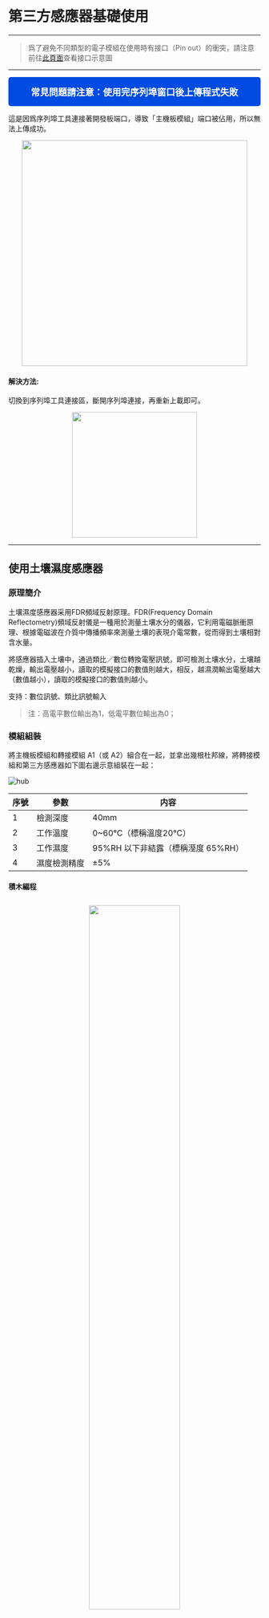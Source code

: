# 第三方感應器基礎使用
---

> 爲了避免不同類型的電子模組在使用時有接口（Pin out）的衝突，請注意前往[此頁面](/cocomod/pinout-map)查看接口示意圖

---

<div style="padding: 16px 20px; background-color:#004be1; border-radius:5px; color:#fff; font-size:18px; text-align: center; font-weight:bold;">
	常見問題請注意：使用完序列埠窗口後上傳程式失敗
</div>

這是因爲序列埠工具連接著開發板端口，導致「主機板模組」端口被佔用，所以無法上傳成功。

<div align=center><img src="../media/portBeUsed.png" width="450"/></div>

#### 解決方法:

切換到序列埠工具連接區，斷開序列埠連接，再重新上載即可。

<div align=center>
<img src="../media/serialConnWhenupload.gif" width="250"/>
</div>

---

## 使用土壤濕度感應器

### 原理簡介

土壤濕度感應器采用FDR頻域反射原理。FDR(Frequency Domain Reflectometry)頻域反射儀是一種用於測量土壤水分的儀器，它利用電磁脈衝原理、根據電磁波在介質中傳播頻率來測量土壤的表現介電常數，從而得到土壤相對含水量。

將感應器插入土壤中，通過類比／數位轉換電壓訊號，即可檢測土壤水分，土壤越乾燥，輸出電壓越小，讀取的模擬接口的數值則越大，相反，越濕潤輸出電壓越大（數值越小），讀取的模擬接口的數值則越小。

支持：數位訊號、類比訊號輸入

> 注：高電平數位輸出為1，低電平數位輸出為0；

### 模組組裝

將主機板模組和轉接模組 A1（或 A2）組合在一起，並拿出幾根杜邦線，將轉接模組和第三方感應器如下圖右邊示意組裝在一起：

![hub](../media/hub_8.png)

| 序號 |   參數   | 内容 |
|-----|---------|--|
| 1 | 檢測深度 | 40mm |
| 2 | 工作溫度 | 0~60℃（標稱溫度20℃） |
| 3 | 工作濕度 | 95%RH 以下非結露（標稱溼度 65%RH） |
| 4 | 濕度檢測精度 | ±5% |

#### 積木編程

<div style="padding: 10px 0 10px 0;text-align: center;"><img src="../media/hub_9.png" width="60%" /></div>

#### 最終效果

程式上傳後，將該感應器插入土壤中（如果不方便，可以使用溼的紙巾代替），然後打開 CocoBlockly 的序列埠監視窗，就可以查看到感應器讀取的數據：

<div style="border:1px solid rgba(0,0,0,.1);padding: 10px 0 10px 0;text-align: center;"><img src="../media/Mar-10-2019 19-55-22.gif" width="40%" /></div>

<div style="padding: 10px 0 20px 0;text-align: center;"><img src="../media/hub_10.jpg" width="40%" /></div>

<p style="color:rgba(0,0,0,.3);">注：此處演示用濕的紙巾代替</p>

<div style="padding: 10px 0 20px 0;text-align: center;"><img src="../media/hub_9_result.gif" width="70%" /></div>

儅濕的紙巾包裹在土壤濕度感應器上時，序列埠監控視窗上顯示的數值變小

---

## 使用雨滴感應器

### 原理簡介
可用於不同天氣狀況的監測，並轉換成數位訊號或類比訊號；使用時，感應板上沒有水滴時，數位輸出爲高電平，開關指示燈滅，感應版越乾燥，讀取的模擬接口的數值越大，滴上一滴水，數位輸出爲低電平，開關指示燈亮，水滴越多，讀取的模擬接口的數值越小。

支持：數位訊號、類比訊號輸入


### 模組組裝

將主機板模組和轉接模組 A1（或 A2）組合在一起，並拿出幾根杜邦線，將轉接模組和第三方感應器如下圖右邊示意組裝在一起：

![hub](../media/hub_11.png)

| 序號 | 參數         | 内容 |
|-----|---------|--|
| 1 | 可感應	面積 | 5.0*4.0 cm |

<div style="padding: 10px 0 10px 0;text-align: center;"><img src="../media/hub_9.png" width="60%" /></div>

#### 最終效果

程式上傳後，將溼的紙巾放在該感應器上，然後打開 CocoBlockly 的序列埠監視窗，就可以查看到感應器讀取的數據：

<div style="border:1px solid rgba(0,0,0,.1);padding: 10px 0 10px 0;text-align: center;"><img src="../media/Mar-10-2019 19-55-22.gif" width="40%" /></div>

<p style="color:rgba(0,0,0,.3);">注：此處演示用濕的紙巾代替</p>

<div style="padding: 10px 0 10px 0;text-align: center;"><img src="../media/hub_9_result2.gif" width="70%" /></div>

儅濕的紙巾包裹在雨滴感應器上時，序列埠監控視窗上顯示的數值變小

---

## 使用時鐘模組

該模組具備時間功能，並且爲了斷電時依然可以保留時間。

### 模組組裝

將主機板模組和轉接模組 A1（或 A2）組合在一起，並拿出幾根杜邦線，將轉接模組和第三方感應器如下圖右邊示意組裝在一起：

![hub](../media/hub_14_time.png)

<table style="margin-top:20px;">
	<tr>
		<td width="8%" style="font-weight: bold;">序號</td>
		<td width="8%" style="font-weight: bold;">參數</td>
		<td style="font-weight: bold;">內容</td>
	</tr>
	<tr>
		<td>1.</td>
		<td>通訊</td>
		<td>該模組使用 I2C 通讯，能保存秒、分、時、星期、日期、月和年資訊。少於31天的月份，將自動調整月末的日期，包括閏年的修正。</td>
	</tr>
	<tr>
		<td>2.</td>
		<td>電池</td>
		<td>帶可充電電池，保證系統斷電後，時鐘仍然正常走動。</td>
	</tr>
</table>

### 積木編程

1. 使用時鐘模塊前需要先上傳初始時間設置的程式：

<div style="padding: 10px 0 10px 0;text-align: center;"><img src="../media/hub_32_01.png" width="30%" /></div>

2. 設置好初始時間后，可以通過序列埠監視窗查詢時間：

<div style="padding: 10px 0 10px 0;text-align: center;"><img src="../media/hub_32.png" width="60%" /></div>

### 最終效果

程式上傳後，打開 CocoBlockly 的序列埠監視窗，就可以查看到對應的數據：

<div style="border:1px solid rgba(0,0,0,.1);padding: 10px 0 10px 0;text-align: center;"><img src="../media/Mar-10-2019 19-55-22.gif" width="50%" /></div>

<div style="padding: 10px 0 10px 0;text-align: center;">
<img style="margin: 0px 10px 0px 0px;" src="../media/hub_32.jpg" width="40%" />
<img src="../media/hub_32_result.png" width="35%" />
</div>

---

## 使用煙霧感應器

### 原理簡介

當感應器所處環境中存在可燃性氣體時，感應器的電導率隨空氣中可燃性氣體濃度的增加而增大，類比訊號對應的輸出電壓隨濃度越高電壓越高。

支持：數位訊號、類比訊號輸入

### 模組組裝

將主機板模組和轉接模組 A1（或 A2）組合在一起，並拿出幾根杜邦線，將轉接模組和第三方感應器如下圖右邊示意組裝在一起：

![hub](../media/hub_14_02.png)

| 序號 | 參數         | 内容 |
|-----|---------|--|
| 1 | 探測範圍 | 300 to 10000ppmm（可燃氣體） |
| 2 | 類比輸出 | 數據變化介於0-1023；當數位在20-62之間時，表示相對無污染 |
| 3 | 可偵測類型 | 煙霧 |

**使用説明：** 感應器通電後，需要預熱20秒左右，測量的數據才穩定，感應器發熱屬於正常現象，如果燙手就不正常了

### 積木編程

<div style="padding: 10px 0 10px 0;text-align: center;"><img src="../media/hub_9.png" width="60%" /></div>

### 最終效果

程式上傳後，將感應器靠近沾有酒精的紙巾（注意安全），打開 CocoBlockly 的序列埠監視窗，就可以查看到對應的數據：

<div style="border:1px solid rgba(0,0,0,.1);padding: 10px 0 10px 0;text-align: center;"><img src="../media/Mar-10-2019 19-55-22.gif" width="40%" /></div>

<div style="padding: 10px 0 10px 0;text-align: center;">
<img style="padding: 0px 10px 0px 0;" src="../media/hub_15.jpg" width="50%" />
<img src="../media/hub_15_result.png" width="40%" />
</div>

儅沾有酒精的紙巾靠近烟霧感應器時，序列埠監控視窗上顯示的數值變大

<!-- ---

## 使用激光頭模組

### 模組組裝

![hub](../media/hub_16.png)

### 積木編程

![hub](../media/hub_17.png)

### 最終效果

![hub](../media/hub_18.jpg)
-->
---


## 使用人體紅外感應器

### 原理簡介

紅外線動作感應器 (PIR Motion Sensor) 或稱人體紅外線感應器，是一種可以偵測物體移動的電子裝置。當有人進入其感應範圍則輸出高電平，人離開感應範圍則自動延時關閉高電平，否則輸出低電平。

支持：數位訊號輸入

### 模組組裝

![hub](../media/hub_19.png)

| 序號 | 參數         | 内容 |
|----|---------|--|
| 1 | 偵測距離 | 3米或7米以内(可以調節) |
| 2 | 偵測距離 | 小於120° |
| 3 | 延遲時間 | 5~200秒，預設5秒(可以調節) |
| 4 | 封鎖時間 | 2.5秒 |

**使用説明：**
1. 模組通電后有一分鐘左右的初始化時間，在此期間模組會間隔地輸出0~3次，隨後進入待機狀態；
2. 使用時，盡量避免燈光等干擾源近距離地直射感應器表面透鏡，使用的環境避免流動的風。
3. 可以打開透鏡，查看各接口的訊號類型；
4. 感應器上有兩個調節旋鈕，分別是「靈敏度調節」旋鈕和「延時調節」旋鈕:
 - 「靈敏度調節」旋鈕:順時針旋轉電位器，感應距離增大（最大約7米），反之，感應距離減小（最小約3米）
 - 「延時調節」旋鈕:時針旋轉電位器，感應延時加長（最長約200秒），反之，感應延時減短（最短約5秒）
 <div style="padding: 10px 0 10px 0;text-align: center;"><img src="../media/hub_19_2.png" width="60%" /></div>
5. 跳綫帽需扣在下圖所示的位置，以此設置感應器為可重複觸發的方式，即能夠連續地檢測到人體，若扣在靠外側的兩個引脚則為不重複觸發的方式。
 <div style="padding: 10px 0 10px 0;text-align: center;"><img src="../media/hub_19_3.png" width="60%" /></div>
6. 此感應器自帶延時，在人離開后，會有5秒（延時最短的情況下）的延時，并且即使感應器已感應到有人，人體需保持活動狀態的情況下感應器才會認爲此時有人，只要一停止不動5秒，感應器則視爲未檢測到人體。

### 積木編程

<div style="padding: 10px 0 10px 0;text-align: center;"><img src="../media/hub_20.png" width="60%" /></div>

### 最終效果

數字0表示未檢測到有人，數字1表示檢測到有人

<div style="padding: 10px 0 10px 0;text-align: center;"><img src="../media/hub_21.jpg" width="55%" style="margin:0 10px 0 0;"/><img src="../media/hub_21_2.png" width="35%" /></div>



---

## 使用超聲波距離感應器


### 原理簡介

超聲波感應器是將超聲波信號轉換成其他能量訊號（通常是電訊號）的感應器。超聲波是震動頻率高於20kHZ的機械波。它具有頻率高、波長短、繞射現象小，特別是方向性好、能夠成爲射綫而定向傳播等特點。超聲波對液體、固體的穿透泵零很大，尤其是在陽光不透明的固體中。超聲波碰到雜質或分界面會產生顯著反射形成反射回波，碰到活動物體能產生多普勒效應。

該感應器利用超聲波測距離，多應用於機器人避開障礙物或其他距離測量的項目。

支持：數位訊號、類比訊號輸入

### 模組組裝

將主機板模組和轉接模組 A1（或 A2）組合在一起，並拿出幾根杜邦線，將轉接模組和第三方感應器如下圖右邊示意組裝在一起：

![hub](../media/hub_22.png)

| 序號 | 參數         | 内容 |
|-----|---------|--|
| 1 | 偵測距離 | 50cm以内 |
| 2 | 感應角度 | 不大於 15° |
| 3 | 被測物體的面積 | 不小於50c㎡ 並且儘量平整 |

### 積木編程

> 超聲波積木需要從工具欄中的「第三方感應器」中拖出來

<div style="padding: 10px 0 10px 0;text-align: center;"><img src="../media/hub_23.png" width="60%" /></div>

### 最終效果

程式上傳後，將感應器靠近障礙物，打開 CocoBlockly 的序列埠監視窗，就可以查看到對應的數據：

<div style="border:1px solid rgba(0,0,0,.1);padding: 10px 0 10px 0;text-align: center;"><img src="../media/Mar-10-2019 19-55-22.gif" width="40%" /></div>

<div style="padding: 10px 0 10px 0;text-align: center;">
<img style="margin: 0px 10px 0px 0px;" src="../media/hub_24.jpg" width="40%" />
<img src="../media/hub_23_result.png" width="35%" />
</div>

序列埠監控視窗上顯示超聲波距離感應器測出來的與障礙物之間的距離值

---

## 使用火焰感應器

### 原理簡介

火焰是由各種燃燒生成物、中間物、高溫氣體、碳氫物質以及無機物質為主題的高溫固體微粒構成的。火焰的熱輻射具有離散光譜的氣體輻射和連續光譜的固體輻射。不同燃燒物的火焰輻射强度、波長分佈有所差異，但總體來説，其對應火焰溫度的近紅外波長域及紫外光域具有很大的輻射强度，根據這種特性可製成火焰傳感器。

可監測火焰或者波長在 760nm-1100nm 範圍內的光源，打火機測試火焰距離爲80cm，與火焰的距離越大，測試距離越遠。

支持：數位訊號、類比訊號輸入

### 模組組裝

將主機板模組和轉接模組 A1（或 A2）組合在一起，並拿出幾根杜邦線，將轉接模組和第三方感應器如下圖右邊示意組裝在一起：

![hub](../media/hub_25.png)

**使用説明：**
1. 火焰感應器對火焰最敏感，對普通光也是有反應的，一般用做火焰報警等用途。
2. 感應器與火焰要保持一定距離，以免高溫損壞感應器，對打火機測試火焰距離為80cm，用來測試的火焰越大，距離應越遠。

### 積木編程

<div style="padding: 10px 0 10px 0;text-align: center;"><img src="../media/hub_9.png" width="60%" /></div>

### 最終效果

程式上傳後，將感應器靠近有火燭附近（注意安全），打開 CocoBlockly 的序列埠監視窗，就可以查看到對應的數據。

<div style="border:1px solid rgba(0,0,0,.1);padding: 10px 0 10px 0;text-align: center;"><img src="../media/Mar-10-2019 19-55-22.gif" width="40%" /></div>

<div style="margin: 10px 0 10px 0;text-align: center;"><img src="../media/hub_fire_result.png" width="40%" /></div>

儅打火機測試火焰靠近火焰感應器時，序列埠監控視窗上顯示的數值變小

---

## 使用震動感應器

### 原理簡介

震動感應器的作用主要是將機械量接收下來，並轉換為與之成比例的電量。它並不是直接將原始要測的機械量轉變爲電量，而是將原始要測的機械量作爲震動感應器的輸入量，然後由機械接收部分加以接收，形成另一個適合于變換的機械量，最後由機電變換部分再變換為電量。因此一個感應器的工作性能是由機械接收部分和機電變換部分的工作性能來決定的。

震動感應器用於各種震動觸發作用，不震動時，震動開關呈閉合導通狀態，輸出端輸出低電平訊號，綠色指示燈亮。

支持：數位訊號輸入

### 模組組裝

將主機板模組和轉接模組 A1（或 A2）組合在一起，並拿出幾根杜邦線，將轉接模組和第三方感應器如下圖右邊示意組裝在一起：

![hub](../media/hub_26.png)

**使用説明：**
1. 產品不震動時，震動開關呈閉合導通狀態，輸出端輸出低電平，綠色指示燈亮。
2. 產品震動時，震動開關瞬間斷開，輸出端輸出高電平，綠色指示燈不亮。

### 積木編程

<div style="padding: 10px 0 10px 0;text-align: center;"><img src="../media/hub_20.png" width="60%" /></div>

### 最終效果

程式上傳後，打開 CocoBlockly 的序列埠監視窗，然後不斷甩動感應器，就可以查看到對應的數據發生變化：

<div style="border:1px solid rgba(0,0,0,.1);padding: 10px 0 10px 0;text-align: center;"><img src="../media/Mar-10-2019 19-55-22.gif" width="40%" /></div>

<div style="padding: 10px 0 10px 0;text-align: center;">
<img style="padding: 0px 10px 0px 0;" src="../media/hub_27.jpg" width="43%" />
<img src="../media/hub_27_result.png" width="45%" />
</div>

儅晃動震動感應器時，序列埠監控視窗上顯示的數值由0變爲1

---

## 使用紅外避障感應器

紅外避障感應器具有一對紅外訊號發射與接收二極管，發射管發射一定頻率的紅外訊號，接收管接受這種頻率的紅外訊號，儅傳感器的檢測方向遇到障礙物（反射面）時，紅外訊號反射回來被接收管接收，經過比較器電路處理之後，輸出指示処的綠色指示燈將被點亮，同時數位端口持續輸出低電平訊號。

支持：數位訊號輸入

### 模組組裝

將主機板模組和轉接模組 A1（或 A2）組合在一起，並拿出幾根杜邦線，將轉接模組和第三方感應器如下圖右邊示意組裝在一起：

![hub](../media/hub_28_02.png)

| 序號 | 參數         | 内容 |
|-----|---------|--|
| 1 | 偵測距離 | 2cm ~ 30cm |
| 2 | 感應角度 | 35° |

**使用説明：** 目標的反射率和形狀是探測距離的關鍵。其中目標表面為黑色時探測距離最小，為白色最大；小面積物體的探測距離小,大面積探測距離大。

### 積木編程


<div style="padding: 10px 0 10px 0;text-align: center;"><img src="../media/hub_20.png" width="60%" /></div>

### 最終效果

程式上傳後，打開 CocoBlockly 的序列埠監視窗，將手掌蓋住感應器上的紅外綫接收管和紅外綫發射管，就可以查看到對應的數據發生變化：

<div style="border:1px solid rgba(0,0,0,.1);padding: 10px 0 10px 0;text-align: center;"><img src="../media/Mar-10-2019 19-55-22.gif" width="40%" /></div>

<div style="padding: 10px 0 10px 0;text-align: center;">
<img style="padding: 0px 10px 0px 0;" src="../media/hub_29.jpg" width="40%" />
<img src="../media/hub_29_result.png" width="40%" />
</div>

儅傳感器的檢測方向遇到阻擋物時，序列埠監控視窗上顯示的數值由1變爲0

---

## 使用傾斜感應器

感應器可感知物體角度的變化，將感應器輕輕平放在桌面上，將模組朝一個方向慢慢旋轉，開關指示燈會點亮，然後再將模組朝相反的方向旋轉，回到最初的狀態，開關指示燈會滅。

支持：數位訊號輸入

### 模組組裝

將主機板模組和轉接模組 A1（或 A2）組合在一起，並拿出幾根杜邦線，將轉接模組和第三方感應器如下圖右邊示意組裝在一起：

![hub](../media/hub_30_02.png)

**使用説明：** 感應器可感知物體角度的變化，將感應器平輕放桌面上，將模塊朝一個方向慢慢旋轉，開關指示燈會點亮，然後再將模塊朝相反的方向旋轉，回到最初的狀態，開關指示燈會滅

### 積木編程

<div style="padding: 10px 0 10px 0;text-align: center;"><img src="../media/hub_20.png" width="60%" /></div>

### 最終效果

程式上傳後，打開 CocoBlockly 的序列埠監視窗，傾斜該感應器，就可以查看到對應的數據發生變化：

<div style="border:1px solid rgba(0,0,0,.1);padding: 10px 0 10px 0;text-align: center;">
<img style="margin: 0px 10px 0px 0;" src="../media/Mar-10-2019 19-55-22.gif" width="40%" />
</div>

<div style="padding: 10px 0 10px 0;text-align: center;">
<img style="margin: 0px 10px 0px 0;" src="../media/hub_20_1.jpg" width="50%" />
<img src="../media/hub_20_1_result.png" width="40%" /></div>

儅慢慢旋轉感應器時，序列埠監控視窗上顯示的數值由1變爲0

---

## 使用光照感應器

探測光源処是一個光敏電阻，光敏電阻是用硫化鎘或硒化鎘等半導體材料製成的特殊電阻器，其工作原理是基於内光電效應。隨著光照强度的升高，電阻值迅速降低，由於光照產生的載流子都參與導電，在外加電場的作用下作漂移運動，電子奔向電源的正極，空穴奔向電源的負極，從而使光敏電阻器的組織迅速下降。其在無光照時，幾乎呈高阻狀態，暗電阻很大。

該光照感應器對環境光線最敏感，一般用來檢測周圍環境的光線的亮度，觸發單片機或繼電器模組等。

支持：數位訊號、類比訊號輸入

### 模組組裝

將主機板模組和轉接模組 A1（或 A2）組合在一起，並拿出幾根杜邦線，將轉接模組和第三方感應器如下圖右邊示意組裝在一起：

<div style="padding: 10px 0 10px 0;text-align: center;"><img src="../media/hub_31_02.png" width="100%" /></div>

### 積木編程

<div style="padding: 10px 0 10px 0;text-align: center;"><img src="../media/hub_9.png" width="60%" /></div>

### 最終效果

程式上傳後，打開 CocoBlockly 的序列埠監視窗，將手掌蓋在感應器上方，就可以查看到對應的數據發生變化：

<div style="border:1px solid rgba(0,0,0,.1);padding: 10px 0 10px 0;text-align: center;"><img src="../media/Mar-10-2019 19-55-22.gif" width="40%" /></div>

<div style="padding: 10px 0 10px 0;text-align: center;">
<img style="margin: 0px 10px 0px 0;" src="../media/hub_31_02_1.jpg" width="50%" />
<img src="../media/hub_31_02_result.png" width="40%" /></div>

儅用手擋住感應器時，序列埠監控視窗上顯示的數值變大


---
更新時間：2019年8月
